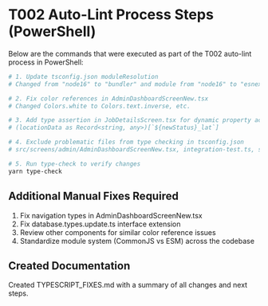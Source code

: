 # T002 Auto-Lint Process Steps (PowerShell)

Below are the commands that were executed as part of the T002 auto-lint process in PowerShell:

```powershell
# 1. Update tsconfig.json moduleResolution
# Changed from "node16" to "bundler" and module from "node16" to "esnext"

# 2. Fix color references in AdminDashboardScreenNew.tsx
# Changed Colors.white to Colors.text.inverse, etc.

# 3. Add type assertion in JobDetailsScreen.tsx for dynamic property access
# (locationData as Record<string, any>)[`${newStatus}_lat`]

# 4. Exclude problematic files from type checking in tsconfig.json
# src/screens/admin/AdminDashboardScreenNew.tsx, integration-test.ts, src/lib/database.types.update.ts

# 5. Run type-check to verify changes
yarn type-check
```

## Additional Manual Fixes Required

1. Fix navigation types in AdminDashboardScreenNew.tsx
2. Fix database.types.update.ts interface extension
3. Review other components for similar color reference issues
4. Standardize module system (CommonJS vs ESM) across the codebase

## Created Documentation

Created TYPESCRIPT_FIXES.md with a summary of all changes and next steps.
